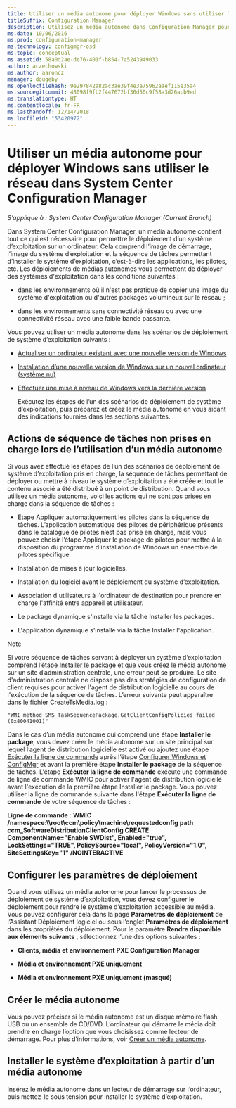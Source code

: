 ```yaml
---
title: Utiliser un média autonome pour déployer Windows sans utiliser le réseau
titleSuffix: Configuration Manager
description: Utilisez un média autonome dans Configuration Manager pour déployer des systèmes d’exploitation lorsque la bande passante est limitée ou comme option pour actualiser, installer ou mettre à niveau des ordinateurs.
ms.date: 10/06/2016
ms.prod: configuration-manager
ms.technology: configmgr-osd
ms.topic: conceptual
ms.assetid: 58a0d2ae-de76-401f-b854-7a5243949033
author: aczechowski
ms.author: aaroncz
manager: dougeby
ms.openlocfilehash: 9e297842a82ac3ae39f4e3a75962aaef115e35a4
ms.sourcegitcommit: 48098f9fb2f447672bf36d50c9f58a3d26acb9ed
ms.translationtype: HT
ms.contentlocale: fr-FR
ms.lasthandoff: 12/14/2018
ms.locfileid: "53420972"
---
```

# <a name="use-stand-alone-media-to-deploy-windows-without-using-the-network-in-system-center-configuration-manager"></a>Utiliser un média autonome pour déployer Windows sans utiliser le réseau dans System Center Configuration Manager

*S’applique à : System Center Configuration Manager (Current Branch)*

Dans System Center Configuration Manager, un média autonome contient tout ce qui est nécessaire pour permettre le déploiement d’un système d’exploitation sur un ordinateur. Cela comprend l’image de démarrage, l’image du système d’exploitation et la séquence de tâches permettant d’installer le système d’exploitation, c’est-à-dire les applications, les pilotes, etc. Les déploiements de médias autonomes vous permettent de déployer des systèmes d'exploitation dans les conditions suivantes :  

-   dans les environnements où il n'est pas pratique de copier une image du système d'exploitation ou d'autres packages volumineux sur le réseau ;  

-   dans les environnements sans connectivité réseau ou avec une connectivité réseau avec une faible bande passante.  

Vous pouvez utiliser un média autonome dans les scénarios de déploiement de système d’exploitation suivants :  

- [Actualiser un ordinateur existant avec une nouvelle version de Windows](refresh-an-existing-computer-with-a-new-version-of-windows.md)  

- [Installation d’une nouvelle version de Windows sur un nouvel ordinateur (système nu)](install-new-windows-version-new-computer-bare-metal.md)  

- [Effectuer une mise à niveau de Windows vers la dernière version](upgrade-windows-to-the-latest-version.md)  

  Exécutez les étapes de l’un des scénarios de déploiement de système d’exploitation, puis préparez et créez le média autonome en vous aidant des indications fournies dans les sections suivantes.  

## <a name="task-sequence-actions-not-supported-when-using-stand-alone-media"></a>Actions de séquence de tâches non prises en charge lors de l’utilisation d’un média autonome  
 Si vous avez effectué les étapes de l’un des scénarios de déploiement de système d’exploitation pris en charge, la séquence de tâches permettant de déployer ou mettre à niveau le système d’exploitation a été créée et tout le contenu associé a été distribué à un point de distribution. Quand vous utilisez un média autonome, voici les actions qui ne sont pas prises en charge dans la séquence de tâches :  

-   Étape Appliquer automatiquement les pilotes dans la séquence de tâches. L’application automatique des pilotes de périphérique présents dans le catalogue de pilotes n’est pas prise en charge, mais vous pouvez choisir l’étape Appliquer le package de pilotes pour mettre à la disposition du programme d’installation de Windows un ensemble de pilotes spécifique.  

-   Installation de mises à jour logicielles.  

-   Installation du logiciel avant le déploiement du système d’exploitation.  

-   Association d'utilisateurs à l'ordinateur de destination pour prendre en charge l'affinité entre appareil et utilisateur.  

-   Le package dynamique s'installe via la tâche Installer les packages.  

-   L'application dynamique s'installe via la tâche Installer l'application.  

> [!NOTE]  
>  Si votre séquence de tâches servant à déployer un système d’exploitation comprend l’étape [Installer le package](../understand/task-sequence-steps.md#BKMK_InstallPackage) et que vous créez le média autonome sur un site d’administration centrale, une erreur peut se produire. Le site d'administration centrale ne dispose pas des stratégies de configuration de client requises pour activer l'agent de distribution logicielle au cours de l'exécution de la séquence de tâches. L’erreur suivante peut apparaître dans le fichier CreateTsMedia.log :  
>   
>  `"WMI method SMS_TaskSequencePackage.GetClientConfigPolicies failed (0x80041001)"`
>   
>  Dans le cas d’un média autonome qui comprend une étape **Installer le package**, vous devez créer le média autonome sur un site principal sur lequel l’agent de distribution logicielle est activé ou ajoutez une étape [Exécuter la ligne de commande](../understand/task-sequence-steps.md#BKMK_RunCommandLine) après l’étape [Configurer Windows et ConfigMgr](../understand/task-sequence-steps.md#BKMK_SetupWindowsandConfigMgr) et avant la première étape **Installer le package** de la séquence de tâches. L'étape **Exécuter la ligne de commande** exécute une commande de ligne de commande WMIC pour activer l'agent de distribution logicielle avant l'exécution de la première étape Installer le package. Vous pouvez utiliser la ligne de commande suivante dans l'étape **Exécuter la ligne de commande** de votre séquence de tâches :  
>   
>  **Ligne de commande** : **WMIC /namespace:\\\root\ccm\policy\machine\requestedconfig path ccm_SoftwareDistributionClientConfig CREATE ComponentName="Enable SWDist", Enabled="true", LockSettings="TRUE", PolicySource="local", PolicyVersion="1.0", SiteSettingsKey="1" /NOINTERACTIVE**  

## <a name="configure-deployment-settings"></a>Configurer les paramètres de déploiement  
 Quand vous utilisez un média autonome pour lancer le processus de déploiement de système d’exploitation, vous devez configurer le déploiement pour rendre le système d’exploitation accessible au média. Vous pouvez configurer cela dans la page **Paramètres de déploiement** de l’Assistant Déploiement logiciel ou sous l’onglet **Paramètres de déploiement** dans les propriétés du déploiement.  Pour le paramètre **Rendre disponible aux éléments suivants** , sélectionnez l’une des options suivantes :  

-   **Clients, média et environnement PXE Configuration Manager**  

-   **Média et environnement PXE uniquement**  

-   **Média et environnement PXE uniquement (masqué)**  

## <a name="create-the-stand-alone-media"></a>Créer le média autonome  
 Vous pouvez préciser si le média autonome est un disque mémoire flash USB ou un ensemble de CD/DVD. L’ordinateur qui démarre le média doit prendre en charge l’option que vous choisissez comme lecteur de démarrage. Pour plus d’informations, voir [Créer un média autonome](create-stand-alone-media.md).  

## <a name="install-the-operating-system-from-stand-alone-media"></a>Installer le système d’exploitation à partir d’un média autonome  
 Insérez le média autonome dans un lecteur de démarrage sur l’ordinateur, puis mettez-le sous tension pour installer le système d’exploitation.  
